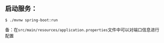 ## 启动服务：


```shell
$ ./mvnw spring-boot:run
```


备：在`src/main/resources/application.properties`文件中可以对端口信息进行配置